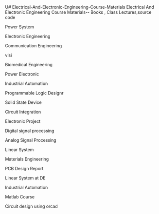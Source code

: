 U# Electrical-And-Electronic-Engineering-Course-Materials
Electrical And Electronic Engineering Course Materials-- Books , Class Lectures,source code

Power System

Electronic Engineering

Communication Engineering

vlsi

Biomedical Engineering

Power Electronic

Industrial Automation

Programmable Logic Designr

Solid State Device

Circuit Integration

Electronic Project

Digital signal processing

Analog Signal Processing

Linear System

Materials Engineering

PCB Design Report

Linear System at DE

Industrial Automation

Matlab Course

Circuit design using orcad
